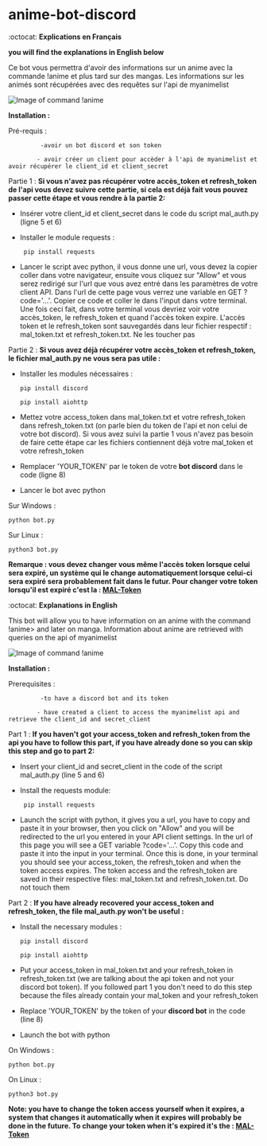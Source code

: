 # anime-bot-discord

:octocat:	**Explications en Français**

**you will find the explanations in English below**

Ce bot vous permettra d'avoir des informations sur un anime avec la commande !anime <anime> et plus tard sur des mangas. Les informations sur les animés sont récupérées avec des requêtes sur l'api de myanimelist 

![Image of command !anime](https://i.ibb.co/ZcdK9M3/bot.png)

**Installation :** 

Pré-requis :
             
             -avoir un bot discord et son token
            
            - avoir créer un client pour accèder à l'api de myanimelist et avoir récupérer le client_id et client_secret
            
Partie 1 :
**Si vous n'avez pas récupérer votre accès_token et refresh_token de l'api vous devez suivre cette partie, si cela est déjà fait vous pouvez passer cette étape et vous rendre à la partie 2:**

- Insérer votre client_id et client_secret dans le code du script mal_auth.py (ligne 5 et 6)
- Installer le module requests : 

       pip install requests
     
- Lancer le script avec python, il vous donne une url, vous devez la copier coller dans votre navigateur, ensuite vous cliquez sur "Allow" et vous serez redirigé sur l'url que vous avez entré dans les paramètres de votre client API. Dans l'url de cette page vous verrez une variable en GET ?code='...'. Copier ce code et coller le dans l'input dans votre terminal. Une fois ceci fait, dans votre terminal vous devriez voir votre accès_token, le refresh_token et quand l'accès token expire. L'accès token et le refresh_token sont sauvegardés dans leur fichier respectif : mal_token.txt et refresh_token.txt. Ne les toucher pas


Partie 2 : 
**Si vous avez déjà récupérer votre accès_token et refresh_token, le fichier mal_auth.py ne vous sera pas utile :**

- Installer les modules nécessaires : 

      pip install discord

      pip install aiohttp

- Mettez votre access_token dans mal_token.txt et votre refresh_token dans refresh_token.txt (on parle bien du token de l'api et non celui de votre bot discord). Si vous avez suivi la partie 1 vous n'avez pas besoin de faire cette étape car les fichiers contiennent déjà votre mal_token et votre refresh_token
- Remplacer 'YOUR_TOKEN' par le token de votre **bot discord** dans le code (ligne 8)
- Lancer le bot avec python 

Sur Windows : 

    python bot.py 

Sur Linux :  

    python3 bot.py

**Remarque : vous devez changer vous même l'accès token lorsque celui sera expiré, un système qui le change automatiquement lorsque celui-ci sera expiré sera probablement fait dans le futur. Pour changer votre token lorsqu'il est expiré c'est la : [MAL-Token](https://myanimelist.net/apiconfig/references/authorization#refreshing-an-access-token)**

:octocat: **Explanations in English**

This bot will allow you to have information on an anime with the command !anime> and later on manga. Information about anime are retrieved with queries on the api of myanimelist 

![Image of command !anime](https://i.ibb.co/ZcdK9M3/bot.png)

**Installation :** 

Prerequisites :
             
             -to have a discord bot and its token
            
            - have created a client to access the myanimelist api and retrieve the client_id and secret_client
            
Part 1 :
**If you haven't got your access_token and refresh_token from the api you have to follow this part, if you have already done so you can skip this step and go to part 2:**

- Insert your client_id and secret_client in the code of the script mal_auth.py (line 5 and 6)
- Install the requests module: 

       pip install requests
     
- Launch the script with python, it gives you a url, you have to copy and paste it in your browser, then you click on "Allow" and you will be redirected to the url you entered in your API client settings. In the url of this page you will see a GET variable ?code='...'. Copy this code and paste it into the input in your terminal. Once this is done, in your terminal you should see your access_token, the refresh_token and when the token access expires. The token access and the refresh_token are saved in their respective files: mal_token.txt and refresh_token.txt. Do not touch them


Part 2 : 
**If you have already recovered your access_token and refresh_token, the file mal_auth.py won't be useful :**

- Install the necessary modules : 

      pip install discord

      pip install aiohttp

- Put your access_token in mal_token.txt and your refresh_token in refresh_token.txt (we are talking about the api token and not your discord bot token). If you followed part 1 you don't need to do this step because the files already contain your mal_token and your refresh_token
- Replace 'YOUR_TOKEN' by the token of your **discord bot** in the code (line 8)
- Launch the bot with python 

On Windows : 

    python bot.py 

On Linux :  

    python3 bot.py

**Note: you have to change the token access yourself when it expires, a system that changes it automatically when it expires will probably be done in the future. To change your token when it's expired it's the : [MAL-Token](https://myanimelist.net/apiconfig/references/authorization#refreshing-an-access-token)**


                      
